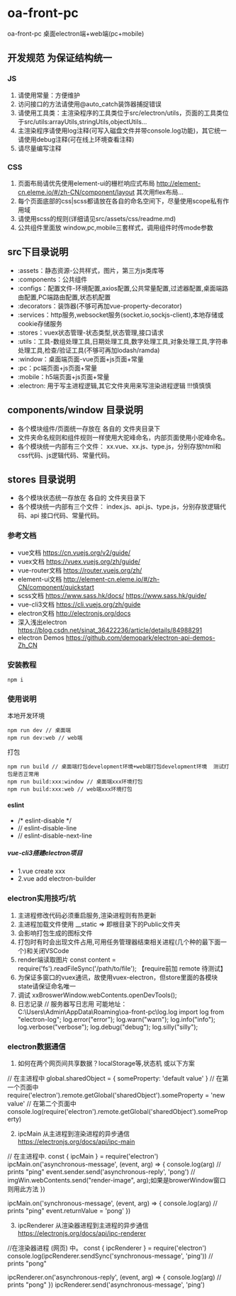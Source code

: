 # oa-front-pc
oa-front-pc 桌面electron端+web端(pc+mobile)

## 开发规范 为保证结构统一

### JS
1. 请使用常量：方便维护
2. 访问接口的方法请使用@auto_catch装饰器捕捉错误
3. 请使用工具类：主渲染程序的工具类位于src/electron/utils，页面的工具类位于src/utils:arrayUtils,stringUtils,objectUtils...
4. 主渲染程序请使用log注释(可写入磁盘文件并带console.log功能)，其它统一请使用debug注释(可在线上环境查看注释)
5. 请尽量编写注释

### CSS
1. 页面布局请优先使用element-ui的栅栏响应式布局 http://element-cn.eleme.io/#/zh-CN/component/layout 其次用flex布局...
2. 每个页面底部的css|scss都请放在各自的命名空间下，尽量使用scope私有作用域
3. 请使用scss的规则(详细请见src/assets/css/readme.md)
4. 公共组件里面放 window,pc,mobile三套样式，调用组件时传mode参数

## src下目录说明
- :assets：静态资源-公共样式，图片，第三方js类库等
- :components：公共组件
- :configs：配置文件-环境配置,axios配置,公共常量配置,过滤器配置,桌面端路由配置,PC端路由配置,状态机配置
- :decorators：装饰器(不够可再加vue-property-decorator)
- :services：http服务,websocket服务(socket.io,sockjs-client),本地存储或cookie存储服务
- :stores：vuex状态管理-状态类型,状态管理,接口请求
- :utils：工具-数组处理工具,日期处理工具,数字处理工具,对象处理工具,字符串处理工具,检查/验证工具(不够可再加lodash/ramda)
- :window：桌面端页面-vue页面+js页面+常量
- :pc：pc端页面+js页面+常量
- :mobile：h5端页面+js页面+常量
- :electron: 用于写主进程逻辑,其它文件夹用来写渲染进程逻辑 !!!慎慎慎

## components/window 目录说明
- 各个模块组件/页面统一存放在 各自的 文件夹目录下
- 文件夹命名规则和组件规则一样使用大驼峰命名，内部页面使用小驼峰命名。
- 各个模块统一内部有三个文件： xx.vue、xx.js、type.js，分别存放html和css代码、js逻辑代码、常量代码。

## stores 目录说明
- 各个模块状态统一存放在 各自的 文件夹目录下
- 各个模块统一内部有三个文件： index.js、api.js、type.js，分别存放逻辑代码、api 接口代码、常量代码。

### 参考文档
- vue文档 https://cn.vuejs.org/v2/guide/
- vuex文档 https://vuex.vuejs.org/zh/guide/
- vue-router文档 https://router.vuejs.org/zh/
- element-ui文档 http://element-cn.eleme.io/#/zh-CN/component/quickstart
- scss文档 https://www.sass.hk/docs/      https://www.sass.hk/guide/
- vue-cli3文档 https://cli.vuejs.org/zh/guide
- electron文档 http://electronjs.org/docs
- 深入浅出electron https://blog.csdn.net/sinat_36422236/article/details/84988291
- electron Demos https://github.com/demopark/electron-api-demos-Zh_CN

### 安装教程

```
npm i
```

### 使用说明

本地开发环境 

```
npm run dev // 桌面端
npm run dev:web // web端

```

打包

```
npm run build // 桌面端打包development环境+web端打包development环境  测试打包是否正常用
npm run build:xxx:window // 桌面端xxx环境打包
npm run build:xxx:web // web端xxx环境打包
```

#### eslint
- /* eslint-disable */
- // eslint-disable-line
- // eslint-disable-next-line

##### vue-cli3搭建electron项目
- 1.vue create xxx
- 2.vue add electron-builder

### electron实用技巧/坑
1. 主进程修改代码必须重启服务,渲染进程则有热更新
2. 主进程加载文件使用 __static => 即根目录下的Public文件夹
3. <link rel="icon" href="favicon.ico"> 会影响打包生成的图标文件
4. 打包时有时会出现文件占用,可用任务管理器结束相关进程(几个种的最下面一个)和关闭VSCode
5. render端读取图片 const content = require('fs').readFileSync('/path/to/file'); 【require前加 remote 待测试】
6. 为保证多窗口的vuex通讯，故使用vuex-electron，但store里面的各模块state请保证命名唯一
7. 调试 xxBroswerWindow.webContents.openDevTools();
8. 日志记录 // 服务器写日志用 可能地址：C:\Users\Admin\AppData\Roaming\oa-front-pc\log.log
              import log from "electron-log";
              log.error("error");
              log.warn("warn");
              log.info("info");
              log.verbose("verbose");
              log.debug("debug");
              log.silly("silly");

### electron数据通信
1. 如何在两个网页间共享数据？localStorage等,状态机 或以下方案

// 在主进程中
global.sharedObject = { someProperty: 'default value' }
// 在第一个页面中
require('electron').remote.getGlobal('sharedObject').someProperty = 'new value'
// 在第二个页面中
console.log(require('electron').remote.getGlobal('sharedObject').someProperty)

2. ipcMain 从主进程到渲染进程的异步通信 https://electronjs.org/docs/api/ipc-main

// 在主进程中.
const { ipcMain } = require('electron')
ipcMain.on('asynchronous-message', (event, arg) => {
  console.log(arg) // prints "ping"
  event.sender.send('asynchronous-reply', 'pong') // imgWin.webContents.send("render-image", arg);如果是browerWindow窗口则用此方法
})

ipcMain.on('synchronous-message', (event, arg) => {
  console.log(arg) // prints "ping"
  event.returnValue = 'pong'
})

3. ipcRenderer 从渲染器进程到主进程的异步通信 https://electronjs.org/docs/api/ipc-renderer

//在渲染器进程 (网页) 中。
const { ipcRenderer } = require('electron')
console.log(ipcRenderer.sendSync('synchronous-message', 'ping')) // prints "pong"

ipcRenderer.on('asynchronous-reply', (event, arg) => {
  console.log(arg) // prints "pong"
})
ipcRenderer.send('asynchronous-message', 'ping')
